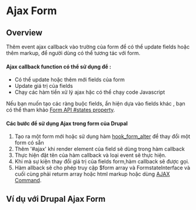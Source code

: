 # Ajax Form

## Overview

Thêm event ajax callback vào trường của form để có thể update fields hoặc thêm markup, để người dùng có thể tương tác với form.

#### Ajax callback function có thể sử dụng để :

* Có thể update hoặc thêm mới fields của form
* Update giá trị của fields
* Chạy các hàm tiền xử lý ajax hặc có thể chạy code Javascript

Nếu bạn muốn tạo các ràng buộc fields, ẩn hiện dựa vào fields khác , bạn có thể tham khảo   [Form API \#states property](https://www.drupal.org/docs/8/api/form-api/conditional-form-fields).

#### Các bước để sử dụng Ajax trong form của Drupal



1. Tạo ra một form mới hoặc sử dụng hàm [hook\_form\_alter](https://api.drupal.org/api/drupal/core%21lib%21Drupal%21Core%21Form%21form.api.php/function/hook_form_alter) để thay đổi một form có sẵn 
2. Thêm '\#ajax' khi render element của field sẽ dùng trong hàm callback
3. Thực hiện đặt tên của hàm callback và loại event sẽ thực hiện.
4. Khi mà sự kiện thay đổi giá trị của fields form,hàm callback sẽ được gọi.
5. Hàm allback sẽ cho phép truy cập $form array và  FormstateInterface và cuối cùng phải returm array hoặc html markup hoặc dùng [AJAX Command](https://api.drupal.org/api/drupal/core%21lib%21Drupal%21Core%21Ajax%21CommandInterface.php/interface/implements/CommandInterface).

## Ví dụ với Drupal Ajax Form







####  

